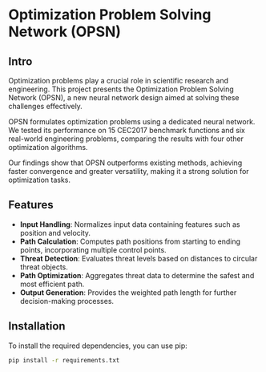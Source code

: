 # Optimization Problem Solving Network (OPSN)

## Intro

Optimization problems play a crucial role in scientific research and engineering. This project presents the Optimization Problem Solving Network (OPSN), a new neural network design aimed at solving these challenges effectively.

OPSN formulates optimization problems using a dedicated neural network. We tested its performance on 15 CEC2017 benchmark functions and six real-world engineering problems, comparing the results with four other optimization algorithms.

Our findings show that OPSN outperforms existing methods, achieving faster convergence and greater versatility, making it a strong solution for optimization tasks.



## Features

- **Input Handling**: Normalizes input data containing features such as position and velocity.
- **Path Calculation**: Computes path positions from starting to ending points, incorporating multiple control points.
- **Threat Detection**: Evaluates threat levels based on distances to circular threat objects.
- **Path Optimization**: Aggregates threat data to determine the safest and most efficient path.
- **Output Generation**: Provides the weighted path length for further decision-making processes.

## Installation

To install the required dependencies, you can use pip:

```bash
pip install -r requirements.txt
